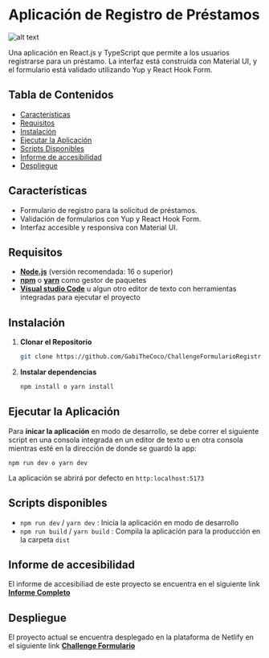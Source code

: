# Aplicación de Registro de Préstamos


![alt text](https://raw.githubusercontent.com/GabiTheCoco/ChallengeFormularioRegistro/refs/heads/main/public/Formulario%20de%20pr%C3%A9stamo.png)


Una aplicación en React.js y TypeScript que permite a los usuarios registrarse para un préstamo. La interfaz está construida con Material UI, y el formulario está validado utilizando Yup y React Hook Form.

## Tabla de Contenidos

- [Características](#características)
- [Requisitos](#requisitos)
- [Instalación](#instalación)
- [Ejecutar la Aplicación](#ejecutar-la-aplicación)
- [Scripts Disponibles](#scripts-disponibles)
- [Informe de accesibilidad](#informe-de-accesibilidad)
- [Despliegue](#despliegue)

## Características

- Formulario de registro para la solicitud de préstamos.
- Validación de formularios con Yup y React Hook Form.
- Interfaz accesible y responsiva con Material UI.

## Requisitos

- **[Node.js](https://nodejs.org/en/)** (versión recomendada: 16 o superior)
- **[npm](https://www.npmjs.com/)** o **[yarn](https://yarnpkg.com/)** como gestor de paquetes
- **[Visual studio Code](https://code.visualstudio.com/)** u algun otro editor de texto con herramientas integradas para ejecutar el proyecto

## Instalación

1. **Clonar el Repositorio**

    ```bash
   git clone https://github.com/GabiTheCoco/ChallengeFormularioRegistro.git

2. **Instalar dependencias**
    ```bash
    npm install o yarn install

## Ejecutar la Aplicación

Para **inicar la aplicación** en modo de desarrollo, se debe correr el siguiente script en una consola integrada en un editor de texto u en otra consola mientras esté en la dirección de donde se guardó la app:

    npm run dev o yarn dev

La aplicación se abrirá por defecto en `http:localhost:5173`

## Scripts disponibles

* `npm run dev` / `yarn dev` : Inicia la aplicación en modo de desarrollo
* `npm run build` / `yarn build` : Compila la aplicación para la producción en la carpeta `dist`

## Informe de accesibilidad

El informe de accesibiliad de este proyecto se encuentra en el siguiente link [**Informe Completo**](https://challengeformulario.netlify.app/)

## Despliegue

El proyecto actual se encuentra desplegado en la plataforma de Netlify en el siguiente link [**Challenge Formulario**](https://challengeformulario.netlify.app/)
